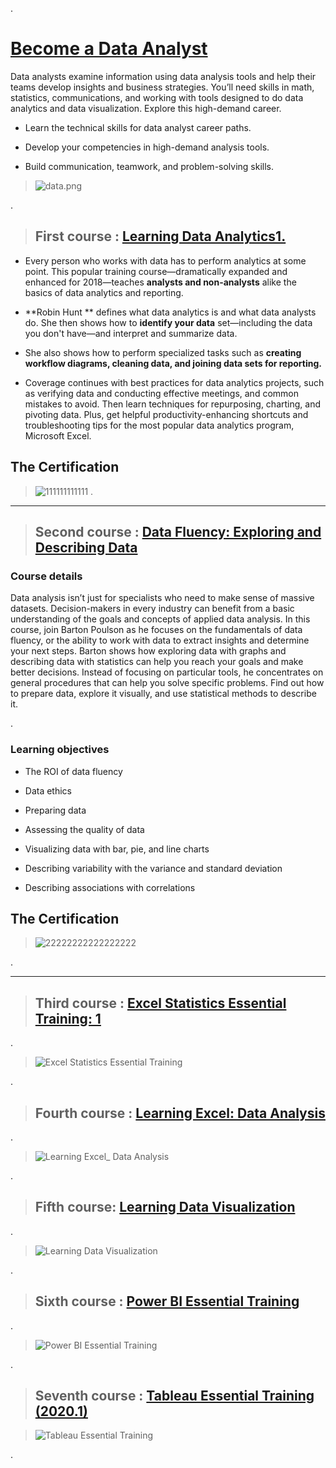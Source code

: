 
.




# [Become a Data Analyst](https://www.linkedin.com/learning/paths/become-a-data-analyst)





Data analysts examine information using data analysis tools and help their teams develop insights and business strategies. You’ll need skills in math, statistics, communications, and working with tools designed to do data analytics and data visualization. Explore this high-demand career.



- Learn the technical skills for data analyst career paths.

- Develop your competencies in high-demand analysis tools.

- Build communication, teamwork, and problem-solving skills.



>   ![data.png](https://udacity-reviews-uploads.s3.us-west-2.amazonaws.com/_attachments/399095/1612272683/data.png)








.


> ## First course : [Learning Data Analytics1. ](https://www.linkedin.com/learning/learning-data-analytics-2/learning-to-interpret-existing-data?contextUrn=urn%3Ali%3AlyndaLearningPath%3A5ec59c4a498e70845153bbc5)




- Every person who works with data has to perform analytics at some point. This popular training course—dramatically expanded and enhanced for 2018—teaches **analysts and non-analysts** alike the basics of data analytics and reporting. 

- **Robin Hunt ** defines what data analytics is and what data analysts do. She then shows how to **identify your data** set—including the data you don't have—and interpret and summarize data. 


- She also shows how to perform specialized tasks such as **creating workflow diagrams, cleaning data, and joining data sets for reporting.**



- Coverage continues with best practices for data analytics projects, such as verifying data and conducting effective meetings, and common mistakes to avoid. Then learn techniques for repurposing, charting, and pivoting data. Plus, get helpful productivity-enhancing shortcuts and troubleshooting tips for the most popular data analytics program, Microsoft Excel.








## The Certification 







> ![111111111111](https://user-images.githubusercontent.com/36210723/107838665-94ea0080-6daf-11eb-81cc-bdf11d37fa1c.png)
.



----------------------------------------------





> ## Second course : [Data Fluency: Exploring and Describing Data](https://www.linkedin.com/learning/data-fluency-exploring-and-describing-data/gather-greater-insight-and-make-better-decisions-with-your-data?contextUrn=urn%3Ali%3AlyndaLearningPath%3A5ec59c4a498e70845153bbc5)







### Course details





Data analysis isn’t just for specialists who need to make sense of massive datasets. Decision-makers in every industry can benefit from a basic understanding of the goals and concepts of applied data analysis. In this course, join Barton Poulson as he focuses on the fundamentals of data fluency, or the ability to work with data to extract insights and determine your next steps. Barton shows how exploring data with graphs and describing data with statistics can help you reach your goals and make better decisions. Instead of focusing on particular tools, he concentrates on general procedures that can help you solve specific problems. Find out how to prepare data, explore it visually, and use statistical methods to describe it.




.


### Learning objectives





- The ROI of data fluency


- Data ethics


- Preparing data


- Assessing the quality of data


- Visualizing data with bar, pie, and line charts


- Describing variability with the variance and standard deviation


- Describing associations with correlations





## The Certification 




> ![22222222222222222](https://user-images.githubusercontent.com/36210723/107838614-68ce7f80-6daf-11eb-9ad9-5312799f50c1.png)




.

------------------------------------



> ## Third course : [Excel Statistics Essential Training: 1](https://www.linkedin.com/learning/excel-statistics-essential-training-1-2/understanding-excel-statistics-functions?contextUrn=urn%3Ali%3AlyndaLearningPath%3A5ec59c4a498e70845153bbc5)


.

> ![Excel Statistics Essential Training](https://user-images.githubusercontent.com/36210723/107838534-ee9dfb00-6dae-11eb-9956-af9ee9fc94e9.png)



.





> ## Fourth course : [Learning Excel: Data Analysis](https://www.linkedin.com/learning/learning-excel-data-analysis/the-power-of-data-analysis-using-excel?contextUrn=urn%3Ali%3AlyndaLearningPath%3A5ec59c4a498e70845153bbc5)


.


> ![Learning Excel_ Data Analysis](https://user-images.githubusercontent.com/36210723/107838530-eb0a7400-6dae-11eb-9165-365e26b03ba4.png)





.



> ## Fifth course: [Learning Data Visualization](https://www.linkedin.com/learning/learning-data-visualization-3/welcome?contextUrn=urn%3Ali%3AlyndaLearningPath%3A5ec59c4a498e70845153bbc5)


.

> ![Learning Data Visualization](https://user-images.githubusercontent.com/36210723/107838532-ec3ba100-6dae-11eb-919e-0be1c30c0df4.png)


.



> ##  Sixth  course : [Power BI Essential Training](https://www.linkedin.com/learning/power-bi-essential-training-3/create-rich-interactive-reports-with-power-bi?contextUrn=urn%3Ali%3AlyndaLearningPath%3A5ec59c4a498e70845153bbc5)



.

> ![Power BI Essential Training](https://user-images.githubusercontent.com/36210723/107838529-e645c000-6dae-11eb-98c9-0d66909bbaaa.png)


.



> ##  Seventh course : [Tableau Essential Training (2020.1)](https://www.linkedin.com/learning/tableau-essential-training-2020-1/apply-the-power-of-tableau-2020-to-your-data?contextUrn=urn%3Ali%3AlyndaLearningPath%3A5ec59c4a498e70845153bbc5)





> ![Tableau Essential Training](https://user-images.githubusercontent.com/36210723/107838528-e5149300-6dae-11eb-825c-61511772f544.png)


.
